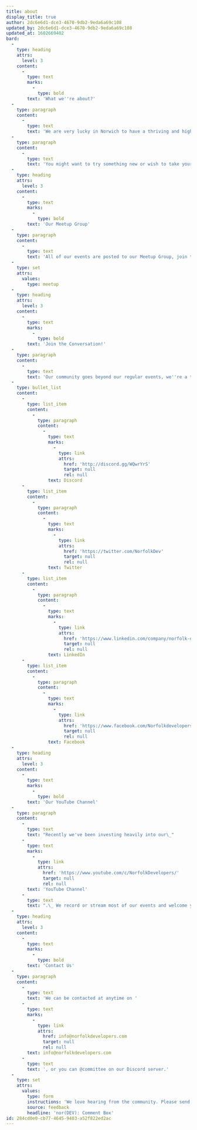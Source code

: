 ```yaml
---
title: about
display_title: true
author: 2dc6e6d1-dce3-4670-9db2-9eda6a69c108
updated_by: 2dc6e6d1-dce3-4670-9db2-9eda6a69c108
updated_at: 1602669402
bard:
  -
    type: heading
    attrs:
      level: 3
    content:
      -
        type: text
        marks:
          -
            type: bold
        text: 'What we''re about?'
  -
    type: paragraph
    content:
      -
        type: text
        text: 'We are very lucky in Norwich to have a thriving and highly active tech community.'
  -
    type: paragraph
    content:
      -
        type: text
        text: 'You might want to try something new or wish to take your software development up to the next level. We want to jump into the detail and bring you practical value. We want to make it easy for you to access knowledge, progress and prosper in the highly specialised and valuable field of software engineering.'
  -
    type: heading
    attrs:
      level: 3
    content:
      -
        type: text
        marks:
          -
            type: bold
        text: 'Our Meetup Group'
  -
    type: paragraph
    content:
      -
        type: text
        text: 'All of our events are posted to our Meetup Group, join the group to receive regular updates as events are planned.'
  -
    type: set
    attrs:
      values:
        type: meetup
  -
    type: heading
    attrs:
      level: 3
    content:
      -
        type: text
        marks:
          -
            type: bold
        text: 'Join the Conversation!'
  -
    type: paragraph
    content:
      -
        type: text
        text: 'Our community goes beyond our regular events, we''re a thriving support network. Our membership include those that are just starting out, juniors, seniors, and the curious. Join us on your preferred platform:'
  -
    type: bullet_list
    content:
      -
        type: list_item
        content:
          -
            type: paragraph
            content:
              -
                type: text
                marks:
                  -
                    type: link
                    attrs:
                      href: 'http://discord.gg/WQwrYrS'
                      target: null
                      rel: null
                text: Discord
      -
        type: list_item
        content:
          -
            type: paragraph
            content:
              -
                type: text
                marks:
                  -
                    type: link
                    attrs:
                      href: 'https://twitter.com/NorfolkDev'
                      target: null
                      rel: null
                text: Twitter
      -
        type: list_item
        content:
          -
            type: paragraph
            content:
              -
                type: text
                marks:
                  -
                    type: link
                    attrs:
                      href: 'https://www.linkedin.com/company/norfolk-developers-ltd-/'
                      target: null
                      rel: null
                text: LinkedIn
      -
        type: list_item
        content:
          -
            type: paragraph
            content:
              -
                type: text
                marks:
                  -
                    type: link
                    attrs:
                      href: 'https://www.facebook.com/Norfolkdevelopers'
                      target: null
                      rel: null
                text: Facebook
  -
    type: heading
    attrs:
      level: 3
    content:
      -
        type: text
        marks:
          -
            type: bold
        text: 'Our YouTube Channel'
  -
    type: paragraph
    content:
      -
        type: text
        text: "Recently we've been investing heavily into our\_"
      -
        type: text
        marks:
          -
            type: link
            attrs:
              href: 'https://www.youtube.com/c/NorfolkDevelopers/'
              target: null
              rel: null
        text: 'YouTube Channel'
      -
        type: text
        text: ".\_ We record or stream most of our events and welcome you to subscribe and turn on notifications so you get those alerts when we go-live and post new content."
  -
    type: heading
    attrs:
      level: 3
    content:
      -
        type: text
        marks:
          -
            type: bold
        text: 'Contact Us'
  -
    type: paragraph
    content:
      -
        type: text
        text: 'We can be contacted at anytime on '
      -
        type: text
        marks:
          -
            type: link
            attrs:
              href: info@norfolkdevelopers.com
              target: null
              rel: null
        text: info@norfolkdevelopers.com
      -
        type: text
        text: ', or you can @committee on our Discord server.'
  -
    type: set
    attrs:
      values:
        type: form
        instructions: 'We love hearing from the community. Please send us your feedback, good or bad. You can do so anonymously, or if you would like us to follow up - enter an email address and we will!'
        source: feedback
        headline: 'nor(DEV): Comment Box'
id: 284cd0e0-cb77-4645-9403-a52f822ed2ac
---
```

